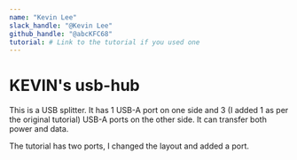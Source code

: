 ```yaml
---
name: "Kevin Lee"
slack_handle: "@Kevin Lee"
github_handle: "@abcKFC68"
tutorial: # Link to the tutorial if you used one
---
```


# KEVIN's usb-hub

<!-- Describe your board in 2-3 sentences. What are you making? What will it do? -->
This is a USB splitter. It has 1 USB-A port on one side and 3 (I added 1 as per the original tutorial) USB-A ports on the other side. It can transfer both power and data.
<!-- How much is it going to cost? -->

<!-- Tell us a little bit about your design process. What were some challenges? What helped? ***Totally optional*** -->
The tutorial has two ports, I changed the layout and added a port.
